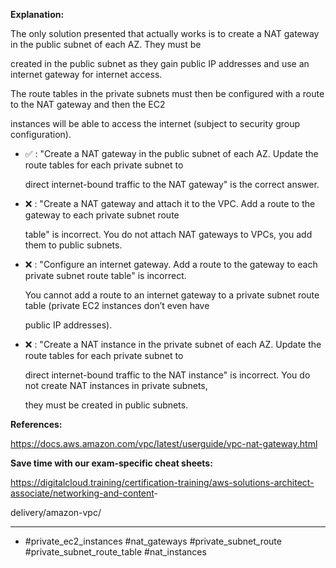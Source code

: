 **Explanation:**

The only solution presented that actually works is to create a NAT gateway in the public subnet of each AZ. They must be

created in the public subnet as they gain public IP addresses and use an internet gateway for internet access.

The route tables in the private subnets must then be configured with a route to the NAT gateway and then the EC2

instances will be able to access the internet (subject to security group configuration).

- ✅ :  "Create a NAT gateway in the public subnet of each AZ. Update the route tables for each private subnet to

  direct internet-bound traffic to the NAT gateway" is the correct answer.

- ❌ :  "Create a NAT gateway and attach it to the VPC. Add a route to the gateway to each private subnet route

  table" is incorrect. You do not attach NAT gateways to VPCs, you add them to public subnets.

- ❌ :  "Configure an internet gateway. Add a route to the gateway to each private subnet route table" is incorrect.

  You cannot add a route to an internet gateway to a private subnet route table (private EC2 instances don’t even have

  public IP addresses).

- ❌ :  "Create a NAT instance in the private subnet of each AZ. Update the route tables for each private subnet to

  direct internet-bound traffic to the NAT instance" is incorrect. You do not create NAT instances in private subnets,

  they must be created in public subnets.

**References:**

<https://docs.aws.amazon.com/vpc/latest/userguide/vpc-nat-gateway.html>

**Save time with our exam-specific cheat sheets:**

<https://digitalcloud.training/certification-training/aws-solutions-architect-associate/networking-and-content>-

delivery/amazon-vpc/

----

- #private_ec2_instances #nat_gateways #private_subnet_route #private_subnet_route_table #nat_instances
